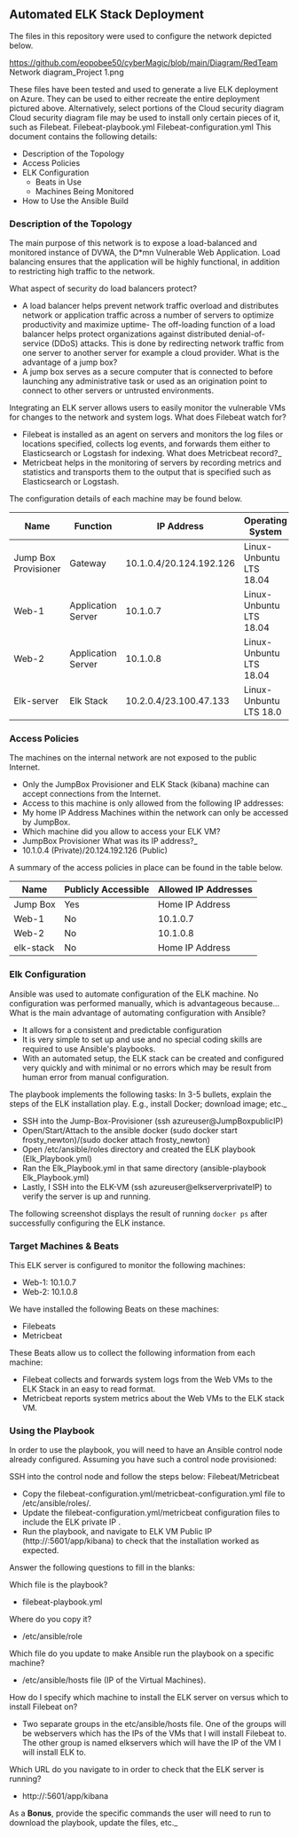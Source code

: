 ## Automated ELK Stack Deployment

The files in this repository were used to configure the network depicted below.

https://github.com/eopobee50/cyberMagic/blob/main/Diagram/RedTeam Network diagram_Project 1.png

These files have been tested and used to generate a live ELK deployment on Azure. They can be used to either recreate the entire deployment pictured above. 
Alternatively, select portions of the Cloud security diagram Cloud security diagram file may be used to install only certain pieces of it, such as Filebeat.
Filebeat-playbook.yml
Filebeat-configuration.yml
This document contains the following details:
- Description of the Topology
- Access Policies
- ELK Configuration
  - Beats in Use
  - Machines Being Monitored
- How to Use the Ansible Build

### Description of the Topology
The main purpose of this network is to expose a load-balanced and monitored instance of DVWA, the D*mn Vulnerable Web Application.
Load balancing ensures that the application will be highly functional, in addition to restricting high traffic to the network.

What aspect of security do load balancers protect? 
- A load balancer helps prevent network traffic overload and distributes network or application traffic across a number of servers to optimize productivity and maximize uptime- The off-loading function of a load balancer helps protect organizations against distributed denial-of-service (DDoS) attacks. This is done by redirecting network traffic from one server to another server for example a cloud provider.
What is the advantage of a jump box?
- A jump box serves as a secure computer that is connected to before launching any administrative task or used as an origination point to connect to other servers or untrusted environments.

Integrating an ELK server allows users to easily monitor the vulnerable VMs for changes to the network and system logs.
What does Filebeat watch for?
- Filebeat is installed as an agent on servers and monitors the log files or locations specified, collects log events, and forwards them either to Elasticsearch or Logstash for indexing.
What does Metricbeat record?_
- Metricbeat helps in the monitoring of servers by recording metrics and statistics and transports them to the output that is specified  such as Elasticsearch or Logstash. 

The configuration details of each machine may be found below.


| Name                | Function                   | IP Address                            | Operating System       |
|---------------------|--------------------------  |---------------------------------------|------------------------|
| Jump Box Provisioner| Gateway                    | 10.1.0.4/20.124.192.126               | Linux-Unbuntu LTS 18.04|
| Web-1               |Application Server          | 10.1.0.7                              | Linux-Unbuntu LTS 18.04|
| Web-2               | Application Server         |10.1.0.8                               | Linux-Unbuntu LTS 18.04|
| Elk-server          | Elk Stack                  |10.2.0.4/23.100.47.133                 | Linux-Unbuntu LTS 18.0 |


### Access Policies

The machines on the internal network are not exposed to the public Internet. 

- Only the JumpBox Provisioner and ELK Stack (kibana) machine can accept connections from the Internet. 
- Access to this machine is only allowed from the following IP addresses:
- My home IP Address
Machines within the network can only be accessed by JumpBox.
- Which machine did you allow to access your ELK VM?
- JumpBox Provisioner
What was its IP address?_
- 10.1.0.4 (Private)/20.124.192.126 (Public)  

A summary of the access policies in place can be found in the table below.

| Name       | Publicly Accessible| Allowed IP Addresses |
|------------|--------------------|----------------------|
| Jump Box   | Yes                | Home IP Address      |
|  Web-1     | No                 |10.1.0.7              |
| Web-2      | No                 | 10.1.0.8             |
| elk-stack  | No                 | Home IP Address      |

### Elk Configuration

Ansible was used to automate configuration of the ELK machine. No configuration was performed manually, which is advantageous because...
What is the main advantage of automating configuration with Ansible?
- It allows for a consistent and predictable configuration
- It is very simple to set up and use and no special coding skills are required to use Ansible's playbooks.
- With an automated setup, the ELK stack can be created and configured very quickly and with minimal or no errors which may be result from human error from manual configuration.

The playbook implements the following tasks:
In 3-5 bullets, explain the steps of the ELK installation play. E.g., install Docker; download image; etc._
- SSH into the Jump-Box-Provisioner (ssh azureuser@JumpBoxpublicIP)
- Open/Start/Attach to the ansible docker (sudo docker start frosty_newton)/(sudo docker attach frosty_newton)
- Open /etc/ansible/roles directory and created the ELK playbook (Elk_Playbook.yml)
- Ran the Elk_Playbook.yml in that same directory (ansible-playbook Elk_Playbook.yml)
- Lastly, I SSH into the ELK-VM (ssh azureuser@elkserverprivateIP) to verify the server is up and running.

The following screenshot displays the result of running `docker ps` after successfully configuring the ELK instance.
 
### Target Machines & Beats
This ELK server is configured to monitor the following machines:
- Web-1: 10.1.0.7                          
- Web-2: 10.1.0.8

We have installed the following Beats on these machines:
- Filebeats
- Metricbeat

These Beats allow us to collect the following information from each machine:
- Filebeat collects and forwards system logs from the Web VMs to the ELK Stack in an easy to read format.
- Metricbeat reports system metrics about the Web VMs to the ELK stack VM.
	
### Using the Playbook
In order to use the playbook, you will need to have an Ansible control node already configured. Assuming you have such a control node provisioned: 

SSH into the control node and follow the steps below:
Filebeat/Metricbeat
- Copy the filebeat-configuration.yml/metricbeat-configuration.yml file to /etc/ansible/roles/.
- Update the filebeat-configuration.yml/metricbeat  configuration files to include the ELK private IP .
- Run the playbook, and navigate to ELK VM Public IP (http://<elk public IP>:5601/app/kibana) to check that the installation worked as expected.

Answer the following questions to fill in the blanks:

Which file is the playbook? 
- filebeat-playbook.yml

Where do you copy it?
- /etc/ansible/role

Which file do you update to make Ansible run the playbook on a specific machine? 
- /etc/ansible/hosts file (IP of the Virtual Machines).

How do I specify which machine to install the ELK server on versus which to install Filebeat on?
- Two separate groups in the etc/ansible/hosts file. One of the groups will be webservers which has the IPs of the VMs that I will install Filebeat to. The other group is named elkservers which will have the IP of the VM I will install ELK to.

Which URL do you navigate to in order to check that the ELK server is running?
- http://<elk public IP>:5601/app/kibana

As a **Bonus**, provide the specific commands the user will need to run to download the playbook, update the files, etc._
